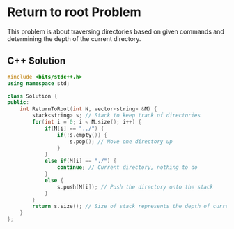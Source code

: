 # Return to root Problem

This problem is about traversing directories based on given commands and determining the depth of the current directory.

## C++ Solution

```cpp
#include <bits/stdc++.h>
using namespace std;

class Solution {
public:
    int ReturnToRoot(int N, vector<string> &M) {
        stack<string> s; // Stack to keep track of directories
        for(int i = 0; i < M.size(); i++) {
            if(M[i] == "../") {
                if(!s.empty()) {
                    s.pop(); // Move one directory up
                }
            }
            else if(M[i] == "./") {
                continue; // Current directory, nothing to do
            }
            else {
                s.push(M[i]); // Push the directory onto the stack
            }
        }
        return s.size(); // Size of stack represents the depth of current directory
    }
};

